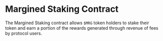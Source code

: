 # Margined Staking Contract

The Margined Staking contract allows `$MRG` token holders to stake their token and earn a portion of the rewards generated through revenue of fees by protocol users.